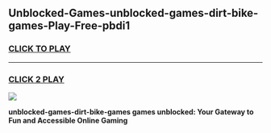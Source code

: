 
## Unblocked-Games-unblocked-games-dirt-bike-games-Play-Free-pbdi1
<h3>
<a href="https://premium76.site?title=unblocked-games-dirt-bike-games&ref=22A">CLICK TO PLAY</a></h3>
<hr>

<h3>
<a href="https://premium76.site?title=unblocked-games-dirt-bike-games&ref=22A">CLICK 2 PLAY</a>
  
</h3>

<a href="https://premium76.site?title=unblocked-games-dirt-bike-games&ref=22A"><img src="https://clearcache.store/games.png"></a>


**unblocked-games-dirt-bike-games games unblocked: Your Gateway to Fun and Accessible Online Gaming**

